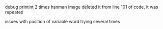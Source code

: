 debug
printint 2 times hanman image
deleted it from line 101 of code, it was repeated

issues with position of variable word
trying several times
